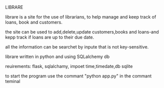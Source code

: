 LIBRARE

librare is a site for the use of librarians,
to help manage and keep track of loans, book and customers.

the site can be used to add,delete,update customers,books and loans-and kepp track if loans are up to their due date.

all the information can be searchet by inpute that is not key-sensitive.


librare written in python and using SQLalchemy db

reuirements:
 flask, sqlalchamy, impoet time,timedate,db sqlite

 to start the program use the commant "python app.py" in the commant teminal




